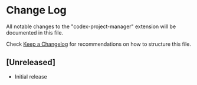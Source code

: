 # Change Log

All notable changes to the "codex-project-manager" extension will be documented in this file.

Check [Keep a Changelog](http://keepachangelog.com/) for recommendations on how to structure this file.

## [Unreleased]

- Initial release